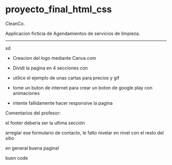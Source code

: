 # proyecto_final_html_css
CleanCo.

Applicacion ficticia de Agendamientos de servicios de limpieza.

------------------------------------------------------------------
sd
- Creacion del logo mediante Canva.com

- Dividi la pagina en 4 secciones con 

- utilice el ejemplo de unas cartas para precios y gif

- tome un buton de internet para crear un boton de google play con animaciones

- intente fallidamente hacer responsive la pagina

Comentarios del profesor:


el footer debería ser la ultima sección

arreglar ese formulario de contacto, le falto nivelar en nivel con el resto del sitio

en general buena pagina!

buen code
